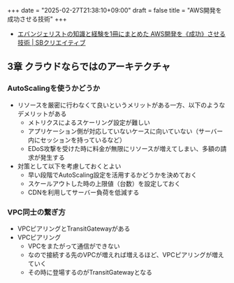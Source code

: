 +++
date = "2025-02-27T21:38:10+09:00"
draft = false
title = "AWS開発を成功させる技術"
+++


- [エバンジェリストの知識と経験を1冊にまとめた AWS開発を《成功》させる技術 | SBクリエイティブ](https://www.sbcr.jp/product/4815617523/)

## 3章 クラウドならではのアーキテクチャ

### AutoScalingを使うかどうか

- リソースを厳密に行わなくて良いというメリットがある一方、以下のようなデメリットがある
  - メトリクスによるスケーリング設定が難しい
  - アプリケーション側が対応していないケースに向いていない（サーバー内にセッションを持っているなど）
  - EDoS攻撃を受けた時に料金が無限にリソースが増えてしまい、多額の請求が発生する
- 対策として以下を考慮しておくとよい
  - 早い段階でAutoScaling設定を活用するかどうかを決めておく
  - スケールアウトした時の上限値（台数）を設定しておく
  - CDNを利用してサーバー負荷を低減する

### VPC同士の繋ぎ方

- VPCピアリングとTransitGatewayがある
- VPCピアリング
  - VPCをまたがって通信ができない
  - なので接続する先のVPCが増えれば増えるほど、VPCピアリングが増えていく
  - その時に登場するのがTransitGatewayとなる